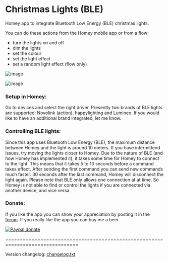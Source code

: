 # Christmas Lights (BLE) #

Homey app to integrate Bluetooth Low Energy (BLE) christmas lights.

You can do these actions from the Homey mobile app or from a flow:

* turn the lights on and off
* dim the lights
* set the colour
* set the light effect
* set a random light effect (flow only)

![image][mobile-card-image]


![image][flow-cards-image]

### Setup in Homey: ###
Go to devices and select the right driver. Presently two brands of BLE lights are supported: Novolink (action), happylighting and Lumineo. If you would like to have an additional brand integrated, let me know.

### Controlling BLE lights: ###
Since this app uses Bluetooth Low Energy (BLE), the maximum distance between Homey and the light is around 10 meters. If you have intermittend issues, try moving the lights closer to Homey. Due to the nature of BLE (and how Homey has implemented it), it takes some time for Homey to connect to the light. This means that it takes 5 to 10 seconds before a command takes effect. After sending the first command you can send new commands much faster. 30 seconds after the last command, Homey will disconnect the light again. Please note that BLE only allows one connection at at time. So Homey is not able to find or control the lights if you are connected via another device, and vice versa.

### Donate: ###
If you like the app you can show your appreciation by posting it in the [forum].
If you really like the app you can buy me a beer.

[![Paypal donate][pp-donate-image]][pp-donate-link]

===============================================================================

Version changelog: [changelog.txt]

[forum]: https://community.athom.com/t/4839
[pp-donate-link]: https://www.paypal.me/gruijter
[pp-donate-image]: https://www.paypalobjects.com/webstatic/en_US/i/btn/png/btn_donate_92x26.png
[mobile-card-image]: https://discourse-cdn-sjc1.com/business4/uploads/athom/original/2X/a/aa8d4a803e293d6df266c2c4a34564fe34973f42.png
[flow-cards-image]: https://discourse-cdn-sjc1.com/business4/uploads/athom/original/2X/e/e53333d69dd26c18e32cc77cf4ac69803893a97a.png
[changelog.txt]: https://github.com/gruijter/com.gruijter.clusterlights/blob/master/changelog.txt